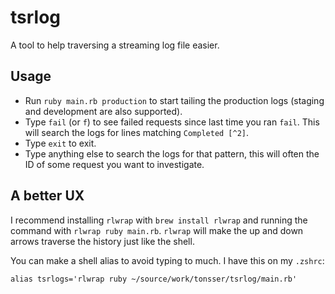 # tsrlog

A tool to help traversing a streaming log file easier.

## Usage

- Run `ruby main.rb production` to start tailing the production logs (staging and development are also supported).
- Type `fail` (or `f`) to see failed requests since last time you ran `fail`. This will search the logs for lines matching `Completed [^2]`.
- Type `exit` to exit.
- Type anything else to search the logs for that pattern, this will often the ID of some request you want to investigate.

## A better UX

I recommend installing `rlwrap` with `brew install rlwrap` and running the command with `rlwrap ruby main.rb`. `rlwrap` will make the up and down arrows traverse the history just like the shell.

You can make a shell alias to avoid typing to much. I have this on my `.zshrc`:

```
alias tsrlogs='rlwrap ruby ~/source/work/tonsser/tsrlog/main.rb'
```
